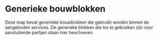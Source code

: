 # Generieke bouwblokken
Deze map bevat generieke bouwblokken die gebruikt worden binnen de aangeboden services. De generieke blokken die los te gebruiken zijn voor aansluitende partijen staan hier beschreven. 
